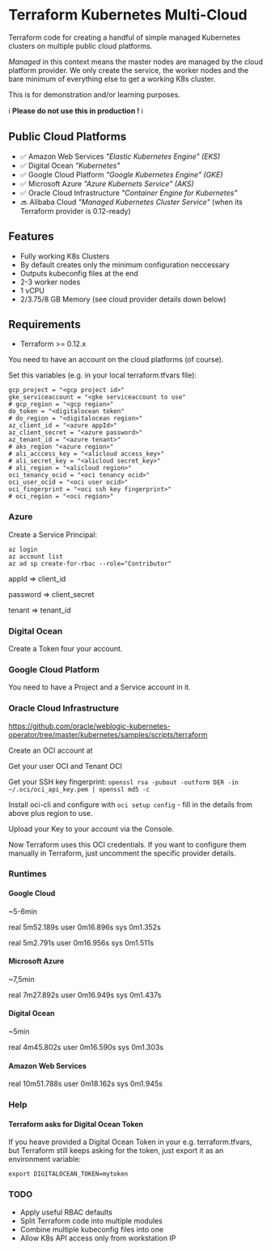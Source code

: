 # Terraform Kubernetes Multi-Cloud

Terraform code for creating a handful of simple managed Kubernetes clusters on multiple public cloud platforms.

_Managed_ in this context means the master nodes are managed by the cloud platform provider. We only create the service, the worker nodes and the bare minimum of everything else to get a working K8s cluster.


This is for demonstration and/or learning purposes.


ℹ️ **Please do not use this in production !** ℹ️


## Public Cloud Platforms

* ✅ Amazon Web Services _"Elastic Kubernetes Engine" (EKS)_
* ✅ Digital Ocean _"Kubernetes"_
* ✅ Google Cloud Platform _"Google Kubernetes Engine" (GKE)_
* ✅ Microsoft Azure _"Azure Kubernets Service" (AKS)_
* ✅ Oracle Cloud Infrastructure _"Container Engine for Kubernetes"_
* 🔜 Alibaba Cloud _"Managed Kubernetes Cluster Service"_ (when its Terraform provider is 0.12-ready)


## Features

* Fully working K8s Clusters
* By default creates only the minimum configuration neccessary
* Outputs kubeconfig files at the end
* 2-3 worker nodes
* 1 vCPU
* 2/3.75/8 GB Memory (see cloud provider details down below)



## Requirements

* Terraform >= 0.12.x

You need to have an account on the cloud platforms (of course).

Set this variables (e.g. in your local terraform.tfvars file):

```
gcp_project = "<gcp project id>"
gke_serviceaccount = "<gke serviceaccount to use"
# gcp_region = "<gcp region>"
do_token = "<digitalocean token"
# do_region = "<digitalocean region>"
az_client_id = "<azure appId>"
az_client_secret = "<azure password>"
az_tenant_id = "<azure tenant>"
# aks_region "<azure region>"
# ali_acccess_key = "<alicloud access_key>"
# ali_secret_key = "<alicloud secret_key>"
# ali_region = "<alicloud region>"
oci_tenancy_ocid = "<oci tenancy ocid>"
oci_user_ocid = "<oci user ocid>"
oci_fingerprint = "<oci ssh key fingerprint>"
# oci_region = "<oci region>"
```

### Azure

Create a Service Principal:

```
az login
az account list
az ad sp create-for-rbac --role="Contributor"
```

appId => client_id

password => client_secret

tenant => tenant_id


### Digital Ocean

Create a Token four your account.


### Google Cloud Platform

You need to have a Project and a Service account in it.



### Oracle Cloud Infrastructure

https://github.com/oracle/weblogic-kubernetes-operator/tree/master/kubernetes/samples/scripts/terraform


Create an OCI account at

Get your user OCI and Tenant OCI

Get your SSH key fingerprint:  `openssl rsa -pubout -outform DER -in ~/.oci/oci_api_key.pem | openssl md5 -c`


Install oci-cli and configure with `oci setup config` - fill in the details from above plus region to use.

Upload your Key to your account via the Console.

Now Terraform uses this OCI credentials. If you want to configure them manually in Terraform, just uncomment the specific provider details.


### Runtimes

#### Google Cloud

~5-6min

real	5m52.189s
user	0m16.896s
sys	0m1.352s


real    5m2.791s
user    0m16.956s
sys     0m1.511s



#### Microsoft Azure

~7,5min

real    7m27.892s
user    0m16.949s
sys     0m1.437s


#### Digital Ocean

~5min

real    4m45.802s
user    0m16.590s
sys     0m1.303s



#### Amazon Web Services

real    10m51.788s
user    0m18.162s
sys     0m1.945s


### Help

#### Terraform asks for Digital Ocean Token

If you heave provided a Digital Ocean Token in your e.g. terraform.tfvars, but Terraform still keeps asking for the token, just export it as an environment variable:

`export DIGITALOCEAN_TOKEN=mytoken`


### TODO

* Apply useful RBAC defaults 
* Split Terraform code into multiple modules
* Combine multiple kubeconfig files into one
* Allow K8s API access only from workstation IP
